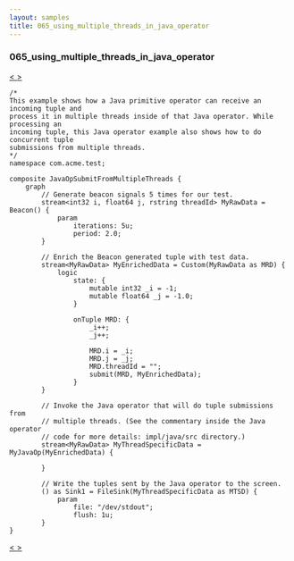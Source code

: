 ```yaml
---
layout: samples
title: 065_using_multiple_threads_in_java_operator
---
```


### 065_using_multiple_threads_in_java_operator

<div class="sampleNav"><a class="button" href="/streamsx.documentation/samples/spl-for-beginner/064_using_spl_composite_params_com_acme_test_CompositeParams_spl/"> < </a><a class="button" href="/streamsx.documentation/samples/spl-for-beginner/066_load_balancing_using_gate_com_acme_test_LoadBalancingUsingGate_spl/"> > </a>
</div>

~~~~~~
/*
This example shows how a Java primitive operator can receive an incoming tuple and
process it in multiple threads inside of that Java operator. While processing an
incoming tuple, this Java operator example also shows how to do concurrent tuple
submissions from multiple threads.
*/
namespace com.acme.test;

composite JavaOpSubmitFromMultipleThreads {
	graph
		// Generate beacon signals 5 times for our test.
		stream<int32 i, float64 j, rstring threadId> MyRawData = Beacon() {
			param
				iterations: 5u;
				period: 2.0;
		}

		// Enrich the Beacon generated tuple with test data.
		stream<MyRawData> MyEnrichedData = Custom(MyRawData as MRD) {
			logic
				state: {
					mutable int32 _i = -1;
					mutable float64 _j = -1.0;
				}
				
				onTuple MRD: {
					_i++;
					_j++;
					
					MRD.i = _i;
					MRD.j = _j;
					MRD.threadId = "";
					submit(MRD, MyEnrichedData);
				}
		}
				
		// Invoke the Java operator that will do tuple submissions from
		// multiple threads. (See the commentary inside the Java operator
		// code for more details: impl/java/src directory.)
		stream<MyRawData> MyThreadSpecificData = MyJavaOp(MyEnrichedData) {
		
		}
		
		// Write the tuples sent by the Java operator to the screen.
		() as Sink1 = FileSink(MyThreadSpecificData as MTSD) {
			param
				file: "/dev/stdout";
				flush: 1u;
		}
}

~~~~~~

<div class="sampleNav"><a class="button" href="/streamsx.documentation/samples/spl-for-beginner/064_using_spl_composite_params_com_acme_test_CompositeParams_spl/"> < </a><a class="button" href="/streamsx.documentation/samples/spl-for-beginner/066_load_balancing_using_gate_com_acme_test_LoadBalancingUsingGate_spl/"> > </a>
</div>

